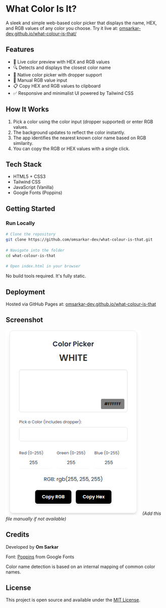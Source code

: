 # What Color Is It?

A sleek and simple web-based color picker that displays the name, HEX, and RGB values of any color you choose. Try it live at: [omsarkar-dev.github.io/what-colour-is-that/](https://omsarkar-dev.github.io/what-colour-is-that/)

## Features

* 🎨 Live color preview with HEX and RGB values
* 🔍 Detects and displays the closest color name
* 🧪 Native color picker with dropper support
* 🎯 Manual RGB value input
* 📋 Copy HEX and RGB values to clipboard
* ✅ Responsive and minimalist UI powered by Tailwind CSS

## How It Works

1. Pick a color using the color input (dropper supported) or enter RGB values.
2. The background updates to reflect the color instantly.
3. The app identifies the nearest known color name based on RGB similarity.
4. You can copy the RGB or HEX values with a single click.

## Tech Stack

* HTML5 + CSS3
* Tailwind CSS
* JavaScript (Vanilla)
* Google Fonts (Poppins)

## Getting Started

### Run Locally

```bash
# Clone the repository
git clone https://github.com/omsarkar-dev/what-colour-is-that.git

# Navigate into the folder
cd what-colour-is-that

# Open index.html in your browser
```

No build tools required. It's fully static.

## Deployment

Hosted via GitHub Pages at: [omsarkar-dev.github.io/what-colour-is-that](https://omsarkar-dev.github.io/what-colour-is-that/)

## Screenshot

![Screenshot of What Color Is It?](screenshot.png) *(Add this file manually if not available)*

## Credits

Developed by **Om Sarkar**

Font: [Poppins](https://fonts.google.com/specimen/Poppins) from Google Fonts

Color name detection is based on an internal mapping of common color names.

## License

This project is open source and available under the [MIT License](LICENSE).
